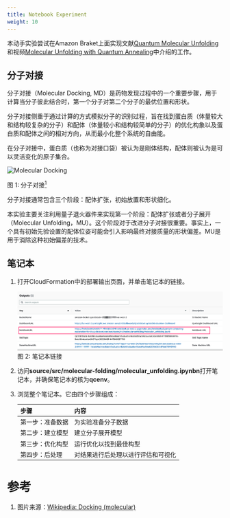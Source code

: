 ```yaml
---
title: Notebook Experiment
weight: 10
---
```


本动手实验尝试在Amazon Braket上面实现文献[Quantum Molecular Unfolding](https://arxiv.org/abs/2107.13607)和视频[Molecular Unfolding with Quantum Annealing](https://www.youtube.com/watch?v=1NmAXIHAF2Y)中介绍的工作。

## 分子对接

分子对接（Molecular Docking, MD）是药物发现过程中的一个重要步骤，用于计算当分子彼此结合时，第一个分子对第二个分子的最优位置和形状。

分子对接侧重于通过计算的方式模拟分子的识别过程，旨在找到蛋白质（体量较大和结构较复杂的分子）和配体（体量较小和结构较简单的分子）的优化构象以及蛋白质和配体之间的相对方向，从而最小化整个系统的自由能。

在分子对接中，蛋白质（也称为对接口袋）被认为是刚体结构，配体则被认为是可以灵活变化的原子集合。

![Molecular Docking](../../images/molecule-docking.png)

图 1: 分子对接[<sup>1</sup>](#wiki-docking)

分子对接通常包含三个阶段：配体扩张，初始放置和形状细化。

本实验主要关注利用量子退火器件来实现第一个阶段：配体扩张或者分子展开（Molecular Unfolding，MU）。这个阶段对于改进分子对接很重要。事实上，一个具有初始先验设置的配体位姿可能会引入影响最终对接质量的形状偏差。MU是用于消除这种初始偏差的技术。

## 笔记本

1. 打开CloudFormation中的部署输出页面，并单击笔记本的链接。

    ![deployment output](../../images/deploy_output_notebook.png)
    图 2: 笔记本链接

2. 访问**source/src/molecular-folding/molecular_unfolding.ipynbn**打开笔记本，并确保笔记本的核为**qcenv**。

3. 浏览整个笔记本。它由四个步骤组成：

    |步骤|内容|
    |:--|:--|
    |第一步：准备数据|为实验准备分子数据|
    |第二步：建立模型|建立分子展开模型|
    |第三步：优化构型|运行优化以找到最佳构型|
    |第四步：后处理|对结果进行后处理以进行评估和可视化|

<!-- |步骤|内容|
|:--|:--|
|[第一步: 准备数据](workshop/a-molecular-unfolding/prepare-data.ipynb)|为实验准备分子数据|
|[第二步: 建立模型](workshop/a-molecular-unfolding/build-model.ipynb)|建立分子展开模型|
|[第三步: 优化配置](workshop/a-molecular-unfolding/optimize-config.ipynb)|运行优化以找到配置|
|[第四步: 后处理](workshop/a-molecular-unfolding/post-process.ipynb)|对结果进行后处理以进行评估和可视化| -->




# 参考
<div id='wiki-docking'></div>

1. 图片来源：[Wikipedia: Docking (molecular)](https://en.wikipedia.org/wiki/Docking_(molecular))
